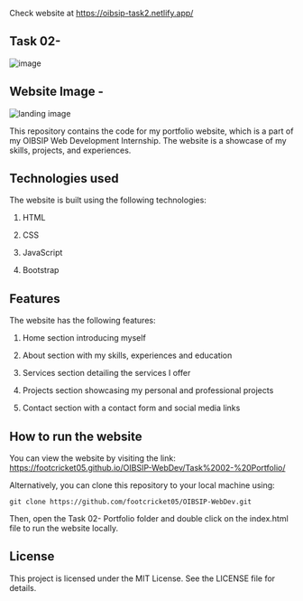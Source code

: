 Check website at https://oibsip-task2.netlify.app/

## Task 02- 
![image](https://user-images.githubusercontent.com/93007427/167268172-3b0a6936-4efd-4fcd-8586-257cbdd5cb15.png)

## Website Image - 
![landing image](https://user-images.githubusercontent.com/93007427/167264325-56f08442-e1b9-47ac-8f44-2eb0114dcb1d.jpg)

This repository contains the code for my portfolio website, which is a part of my OIBSIP Web Development Internship. The website is a showcase of my skills, projects, and experiences.

## Technologies used
The website is built using the following technologies:

1. HTML

2. CSS

3. JavaScript

4. Bootstrap


## Features
The website has the following features:

1. Home section introducing myself

2. About section with my skills, experiences and education

3. Services section detailing the services I offer

4. Projects section showcasing my personal and professional projects

5. Contact section with a contact form and social media links


## How to run the website

You can view the website by visiting the link: https://footcricket05.github.io/OIBSIP-WebDev/Task%2002-%20Portfolio/

Alternatively, you can clone this repository to your local machine using:
```
git clone https://github.com/footcricket05/OIBSIP-WebDev.git
```

Then, open the Task 02- Portfolio folder and double click on the index.html file to run the website locally.



## License
This project is licensed under the MIT License. See the LICENSE file for details.
